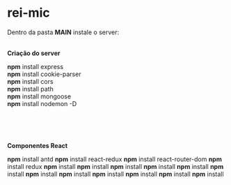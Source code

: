 # rei-mic

Dentro da pasta <b>MAIN</b> instale o server: <br><br>

<b>Criação do server</b>

<b>npm</b> install express
<br><b>npm</b> install cookie-parser
<br><b>npm</b> install cors
<br><b>npm</b> install path
<br><b>npm</b> install mongoose
<br><b>npm</b> install nodemon -D

<br><br><br>

<b>Componentes React</b>

<b>npm</b> install antd
<b>npm</b> install react-redux
<b>npm</b> install react-router-dom
<b>npm</b> install redux
<b>npm</b> install 
<b>npm</b> install 
<b>npm</b> install 
<b>npm</b> install 
<b>npm</b> install 
<b>npm</b> install 
<b>npm</b> install 
<b>npm</b> install 
<b>npm</b> install 
<b>npm</b> install 
<b>npm</b> install 
<b>npm</b> install 
